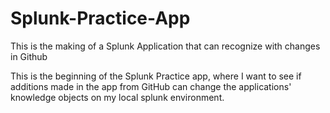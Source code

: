 # Splunk-Practice-App
This is the making of a Splunk Application that can recognize with changes in Github

This is the beginning of the Splunk Practice app, where I want to see if additions made in the app from GitHub can change the applications' knowledge objects on my local splunk environment.

